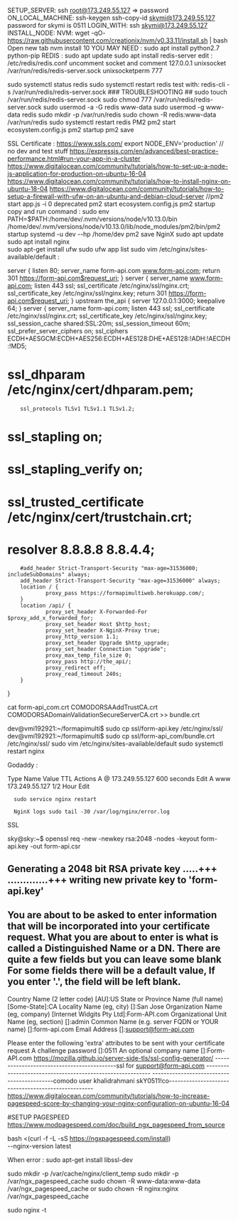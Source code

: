 SETUP_SERVER:
ssh root@173.249.55.127 => password
ON_LOCAL_MACHINE:
  ssh-keygen 
  ssh-copy-id skymi@173.249.55.127  password for skymi is 0511
LOGIN_WITH: ssh skymi@173.249.55.127
INSTALL_NODE:
 NVM: wget -qO- https://raw.githubusercontent.com/creationix/nvm/v0.33.11/install.sh | bash
 Open new tab
 nvm install 10
 YOU MAY NEED : sudo apt install python2.7 python-pip
REDIS :
  sudo apt update
  sudo apt install redis-server
  edit : /etc/redis/redis.conf uncomment socket and comment 127.0.0.1
  unixsocket /var/run/redis/redis-server.sock
  unixsocketperm 777

  sudo systemctl status redis
  sudo systemctl restart redis
  test with: redis-cli -s /var/run/redis/redis-server.sock
	### TROUBLESHOOTING ##
        sudo touch /var/run/redis/redis-server.sock
        sudo chmod 777 /var/run/redis/redis-server.sock
        sudo usermod -a -G redis www-data
        sudo usermod -g www-data redis
        sudo mkdir -p /var/run/redis
        sudo chown -R redis:www-data /var/run/redis
        sudo systemctl restart redis
PM2
    pm2 start ecosystem.config.js
    pm2 startup
    pm2 save

SSL Certificate : https://www.ssls.com/
      export NODE_ENV='production' // no dev and test stuff
      https://expressjs.com/en/advanced/best-practice-performance.html#run-your-app-in-a-cluster
      https://www.digitalocean.com/community/tutorials/how-to-set-up-a-node-js-application-for-production-on-ubuntu-16-04
      https://www.digitalocean.com/community/tutorials/how-to-install-nginx-on-ubuntu-18-04
      https://www.digitalocean.com/community/tutorials/how-to-setup-a-firewall-with-ufw-on-an-ubuntu-and-debian-cloud-server
      //pm2 start app.js -i 0  deprecated
        pm2 start ecosystem.config.js
        pm2 startup
        copy and run command : 
        sudo env PATH=$PATH:/home/dev/.nvm/versions/node/v10.13.0/bin /home/dev/.nvm/versions/node/v10.13.0/lib/node_modules/pm2/bin/pm2 startup systemd -u dev --hp /home/dev
        pm2 save
NginX
      sudo apt update
      sudo apt install nginx  
      sudo apt-get install ufw
      sudo ufw app list
      sudo vim /etc/nginx/sites-available/default :

server {
        listen 80;
        server_name form-api.com www.form-api.com;
        return 301 https://form-api.com$request_uri;
			}
server {
        server_name www.form-api.com;
        listen 443 ssl;
        ssl_certificate /etc/nginx/ssl/nginx.crt;
        ssl_certificate_key /etc/nginx/ssl/nginx.key;
        return 301 https://form-api.com$request_uri;
			}
upstream the_api {
    		server 127.0.0.1:3000;
    		keepalive 64;
		}
server {
        server_name form-api.com;
        listen 443 ssl;
        ssl_certificate /etc/nginx/ssl/nginx.crt;
        ssl_certificate_key /etc/nginx/ssl/nginx.key;
        ssl_session_cache shared:SSL:20m;
        ssl_session_timeout 60m;
        ssl_prefer_server_ciphers on;
        ssl_ciphers ECDH+AESGCM:ECDH+AES256:ECDH+AES128:DHE+AES128:!ADH:!AECDH:!MD5;
#        ssl_dhparam /etc/nginx/cert/dhparam.pem;
        ssl_protocols TLSv1 TLSv1.1 TLSv1.2;
#        ssl_stapling on;
#        ssl_stapling_verify on;
#        ssl_trusted_certificate /etc/nginx/cert/trustchain.crt;
#        resolver 8.8.8.8 8.8.4.4;
        #add_header Strict-Transport-Security "max-age=31536000; includeSubDomains" always;
        add_header Strict-Transport-Security "max-age=31536000" always;
        location / {
                proxy_pass https://formapimultiweb.herokuapp.com/;
        }
        location /api/ {
                proxy_set_header X-Forwarded-For $proxy_add_x_forwarded_for;
                proxy_set_header Host $http_host;
                proxy_set_header X-NginX-Proxy true;
                proxy_http_version 1.1;
                proxy_set_header Upgrade $http_upgrade;
                proxy_set_header Connection "upgrade";
                proxy_max_temp_file_size 0;
                proxy_pass http://the_api/;
                proxy_redirect off;
                proxy_read_timeout 240s;
        }

}

cat form-api_com.crt COMODORSAAddTrustCA.crt COMODORSADomainValidationSecureServerCA.crt >> bundle.crt

dev@vmi192921:~/formapimulti$ sudo cp ssl/form-api.key /etc/nginx/ssl/
dev@vmi192921:~/formapimulti$ sudo cp ssl/form-api_com/bundle.crt /etc/nginx/ssl/
sudo vim /etc/nginx/sites-available/default
sudo systemctl restart nginx

Godaddy :

  Type   Name   Value             TTL                   Actions
    A     @     173.249.55.127  600 seconds               Edit
    A     www   173.249.55.127  1/2 Hour                  Edit 


      sudo service nginx restart

      NginX logs sudo tail -30 /var/log/nginx/error.log


SSL 

sky@sky:~$ openssl req -new -newkey rsa:2048 -nodes -keyout form-api.key -out form-api.csr

Generating a 2048 bit RSA private key
.....+++
.............+++
writing new private key to 'form-api.key'
-----
You are about to be asked to enter information that will be incorporated
into your certificate request.
What you are about to enter is what is called a Distinguished Name or a DN.
There are quite a few fields but you can leave some blank
For some fields there will be a default value,
If you enter '.', the field will be left blank.
-----
Country Name (2 letter code) [AU]:US
State or Province Name (full name) [Some-State]:CA
Locality Name (eg, city) []:San Jose
Organization Name (eg, company) [Internet Widgits Pty Ltd]:Form-API.com
Organizational Unit Name (eg, section) []:admin
Common Name (e.g. server FQDN or YOUR name) []:form-api.com
Email Address []:support@form-api.com

Please enter the following 'extra' attributes
to be sent with your certificate request
A challenge password []:0511
An optional company name []:Form-API.com
https://mozilla.github.io/server-side-tls/ssl-config-generator/
 -------------------------------------------ssl for support@form-api.com  ----------------------------------------------------------
-------------------------------------------comodo user khalidrahmani skY0511!co---------------------------------------------------
https://www.digitalocean.com/community/tutorials/how-to-increase-pagespeed-score-by-changing-your-nginx-configuration-on-ubuntu-16-04

#SETUP PAGESPEED
https://www.modpagespeed.com/doc/build_ngx_pagespeed_from_source
                                       
bash <(curl -f -L -sS https://ngxpagespeed.com/install) \
     --nginx-version latest

When error : sudo apt-get install libssl-dev


sudo mkdir -p /var/cache/nginx/client_temp
sudo mkdir -p /var/ngx_pagespeed_cache
sudo chown -R www-data:www-data /var/ngx_pagespeed_cache or sudo chown -R nginx:nginx /var/ngx_pagespeed_cache

sudo nginx -t
